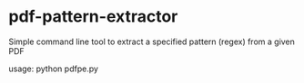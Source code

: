 # pdf-pattern-extractor
Simple command line tool to extract a specified pattern (regex) from a given PDF

usage: python pdfpe.py <file> <pattern>
